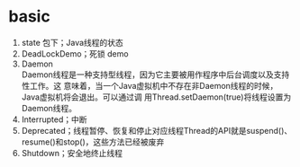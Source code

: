 # basic
1. state 包下；Java线程的状态
2. DeadLockDemo；死锁 demo
3. Daemon  
   Daemon线程是一种支持型线程，因为它主要被用作程序中后台调度以及支持性工作。这
   意味着，当一个Java虚拟机中不存在非Daemon线程的时候，Java虚拟机将会退出。可以通过调
   用Thread.setDaemon(true)将线程设置为Daemon线程。
4. Interrupted；中断
5. Deprecated；线程暂停、恢复和停止对应线程Thread的API就是suspend()、resume()和stop()，这些方法已经被废弃
6. Shutdown；安全地终止线程